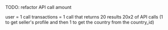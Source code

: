 TODO: refactor API call amount

user = 1 call
transactions = 1 call that returns 20 results
20x2 of API calls  (1 to get seller's profile and then 1 to get the country from the country_id)